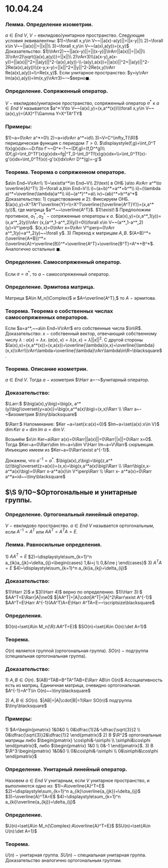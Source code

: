 # 10.04.24

### Лемма. Определение изометрии.
$a\in End~V,~V~-~$евклидово/унитарное пространство. Следующие условия эквивалентны:
$1)~\forall x,y\in V~~||a(x)-a(y)||=||x-y||\\
2)~\forall x\in V~~||a(x)||=||x||\\
3)~\forall x,y\in V~~(a(x),a(y))=(x,y)$
Доказательство:
$1)\lrArr2)~~||a(x-y)||=||(x-y)||\lrArr||a(x)||=||x||\\
3)\rArr2)\sqrt{(a(x),a(y))}=||x||\\
2)\rArr3)\\(a(x-y),a(x-y))=||a(x)||^2+||a(y)||^2-(a(x),a(y))-\\-(a(y),a(x))=||a(x)||^2+||a(y)||^2-2Re(a(x),a(y))\\(x-y,x-y)=||x||^2+||y||^2-2Re(x,y)\rArr Re(a(x),a(y))=\\=Re(x,y)$. Если унитарное пространство: $y=iy\rArr Im(a(x),a(y))=Im(x,y)\rArr3)~-~$верно$\blacksquare$.

### Определение. Сопряженный оператор.
$V~-~$евклидово/унитарное пространство, сопряженный оператор $a^*$ к $a\in End~V$ называется $a^*:V\to V~~(a(x),y)=(x,a^*(x))\\\forall x,y\in V~~(a(x),y)=(AX)^T\Gamma Y=X^TA^TY$

### Примеры:
$1)~a=0\rArr a^*=0\\
2)~a=id\rArr a^*=id\\
3)~V=C^\infty_T(\R)$ периодическая функция с периодом $T>0.$
$\displaystyle(f,g)=\int_0^T f(x)g(x)dx~~D:f\to f'~~D^*-?~~(Df,g)=(f,D^*g)\\(Df,g)=\int_0^Tf'(x)g(x)dx=fg|^T_0-\int_0^Tf(x)g(x)dx=\\=\int_0^Tf(x)-g'(x)dx=\int_0^Tf(x)(-g'(x))dx\rArr D^*(g)=-g'$

### Теорема. Теорема о сопряженном операторе.
$a\in End~V\rArr\\
1)~\exist!a^*\in End~V\\
2)\text{ в ОНБ }a\to A\rArr a^*\to \overline{A}^T\\
3)~\forall a,b\in End~V:\\
i)~(a+b)^*=a^*+b^*\\
ii)~(\lambda a)^*=\overline{\lambda}a^*\\
iii)~(a^*)^*=a\\
iv)~(ab)^*=b^*a^*$
Доказательство:
$1)$ существование и $2):$ Фиксируем ОНБ. $(a(x),y)=X^TA^T\overline{Y}=\\=X^T\overline{(\overline{A^T}Y)}=(x,a^*(y))$, где матрица $a^*~~\overline{A^T}$.
$1)\exist!:$ Предположим противное, $a^*_1, a^*_2~-~$сопряженные операторы к $a$.
$(a(x),y)=(x,a^*_1(y))=(x,a^*_2(y))\rArr (x,(a^*_1-a^*_2)(y))=0\\\forall x\in V~~(a^*_1-a^*_2)(y)=V^\perp$. $(x,x)=0\lrArr x=0\rArr V^\perp=0\rArr a^*_1(y)=a^*_2(y)~~\forall y$.
$3)$ Переход к матрицам $A,B$.
$(A+B)^*=(\overline{A+B})^*=(\overline{A}+\overline{B})^*=\overline{A^T}+\overline{B^T}=A^*+B^*$.
Аналогично остальные $\blacksquare$.

### Определение. Самосопряженный оператор.
Если $a=a^*,$ то $a~-~$самосопряженный оператор.

### Определение. Эрмитова матрица.
Матрица $A\in M_n(\Complex)$ и $A=\overline{A^T},$ то $A~-~$эрмитова.

### Теорема. Теорема о собственных числах самосопряженных операторов.
Если $a=a^*,~~a\in End~V\rArr$ его собственные числа $\in\R$.
Доказательство:
$x~-~$собственный вектор, отвечающий собственному числу
$\lambda:a(x)=\lambda x$. $(a(x),x)=\lambda(x,x)=\lambda||x||^2$. С другой стороны
$(a(x),x)=(x,a^*(x))=(x,a(x))=\overline{\lambda}(x,x)=\overline{\lambda}(x,x)\rArr\\\rArr\lambda=\overline{\lambda}\rArr\lambda\in\R~\blacksquare$.

### Теорема. Описание изометрии.
$a\in End~V$. Тогда $a~-~$изометрия $\Harr a~-~$унитарный оператор.

### Доказательство:
$\Larr:$
$\big(a(x),y\big)=\big(x, a^*(y)\big)\overset{y=a(x)}=\big(x,a^*a(x)\big)=(x,x)\Rarr
\\
\Rarr a~-~$изометрия  $\tiny\blacksquare$

$\Rarr:$
Напоминание:
$Ker ~a=\set{x:a(x)=0}$
$Im~a=\set{a(x):x\in V}$
$\dim Ker~a+\dim Im~a=\dim V$.

Возьмём $x\in Ker~a\Rarr a(x)=0\Rarr||a(x)||=0\Rarr||x||=0\Rarr x=0$.
Тогда $Ker~a=0\Rarr\dim Im~a=\dim V\Harr Im~a=V\Rarr$ сюръекция.
Инъекцию имеем из $Ker~a=0\Rarr\exist a^{-1}$.

Докажем, что $a^{-1}=a^*$.
$\big(a(x),z\big)=\big(z,a^*(z)\big)\overset{z=a(x)}=(x,x)=\big(x,a^*a(x)\big)\Rarr
\\
\Rarr\big(x,x-a^*a(x)\big)=0\Rarr x-a^*a(x)\in V^\perp\Rarr
\\
\Rarr x- a^*a(x)=0\Rarr a^*a=id~~\tiny\blacksquare$

## $\S 9/10~$Ортогональные и унитарные группы.

### Определение. Ортогональный линейный оператор.
$V~-~$евклидово пространство.
$a\in End~V$ называется ортогональным, если $A^{-1}=A^T$
или $AA^T=A^TA=E$.

### Лемма. Равносильные определения.
$1)$ $AA^T=E$
$2)~\displaystyle\sum_{k=1}^n a_{ik}a_{jk}=\delta_{ij}=\begin{cases}
1,&i=j
\\
0,&i\ne j
\end{cases}$
$3)~A^TA=E$
$4)~\displaystyle\sum_{k=1}^n a_{ki}a_{kj}=\delta_{ij}$

### Доказательство:
$1)\Harr 2)$ и $3)\Harr 4)$ верно по определению.
$1)\Harr 3):$
$AA^T=E\Rarr|A|\ne0$
$|AA^T|=|A|\cdot|A^T|=|A|^2\Rarr\exist A^{-1}$
$AA^T=E\Harr A^{-1}(AA^T)A=E\Harr A^TA=E~~\scriptsize\blacksquare$

### Определения.
$O(n)=\set{A\in M_n(\R):AA^T=E}$
$SO(n)=\set{A\in O(n):\det A=1}$

### Теорема.
$O(n)$ является группой (ортогональная группа).
$SO(n)~-~$подгруппа (специальная ортогональная группа).

### Доказательство:
$1)$ $A,B\in O(n)$.
$(AB)^TAB=B^TA^TAB=E\Rarr AB\in O(n)$
Ассоциативность есть из матриц.
Единичная матрица, очевидно ортогональная.
$A^{-1}=A^T\in O(n)~~\tiny\blacksquare$

$2)$ $A,B\in SO(n)$.
$|AB|=|A|\cdot|B|=1\Rarr SO(n)$ подгруппа  $\tiny\blacksquare$

### Примеры:
$1)$ $A=\begin{pmatrix}
1&0&0
\\
0&\dfrac{1}2&-\dfrac{\sqrt{3}}2
\\
0&\dfrac{\sqrt{3}}2&\dfrac{1}2
\end{pmatrix}$
$2)$ В $\R^2$ ортогональные матрицы либо $\begin{pmatrix}
\cos\phi&-\sin\phi
\\
\sin\phi&\cos\phi
\end{pmatrix}$,
либо $\begin{pmatrix}
1&0
\\
0&-1
\end{pmatrix}$.
$3)$ В $\R^3:\begin{pmatrix}
1&0&0
\\
0&\cos\phi&-\sin\phi
\\
0&\sin\phi&\cos\phi
\end{pmatrix}$

### Определение. Унитарный линейный оператор.
Назовем $a\in End~V$ унитарным, если $V$ унитарное пространство, и выполняются одно из:
$1)~A\overline{A}^T=E$
$2)~\displaystyle\sum_{k=1}^n a_{ik}\overline{a_{jk}}=\delta_{ij}$
$3)~\overline{A}^TA=E$
$4)~\displaystyle\sum_{k=1}^n a_{ki}\overline{a_{kj}}=\delta_{ij}$

### Определение.
$U(n)=\set{A\in M_n(\Complex):A\overline{A}^T=E}$
$SU(n)=\set{A\in U(n):\det A=1}$

### Теорема.
$U(n)~-~$унитарная группа.
$SU(n)~-~$специальная унитарная группа.
Доказательство аналогично ортогональным группам.